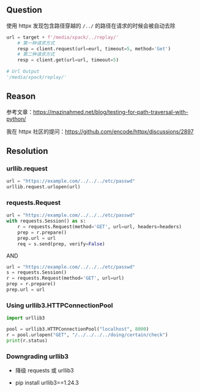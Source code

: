 ## Question

使用 httpx 发现包含路径穿越的 `/../` 的路径在请求的时候会被自动去除

```python
url = target + f'/media/xpack/../replay/'
    # 第一种请求方式
    resp = client.request(url=eurl, timeout=5, method='Get')
    # 第二种请求方式
    resp = client.get(url=url, timeout=5)
        
# Url Output
'/media/xpack/replay/'
```
## Reason

参考文章：https://mazinahmed.net/blog/testing-for-path-traversal-with-python/

我在 httpx 社区的提问：https://github.com/encode/httpx/discussions/2897

## Resolution

### urllib.request

```python
url = "https://example.com/../../../etc/passwd"
urllib.request.urlopen(url)
```

### requests.Request

```python
url = "https://example.com/../../../etc/passwd"
with requests.Session() as s:
    r = requests.Request(method='GET', url=url, headers=headers)
    prep = r.prepare()
    prep.url = url
    req = s.send(prep, verify=False)
```

AND
```python
url = "https://example.com/../../../etc/passwd"
s = requests.Session()
r = requests.Request(method='GET', url=url)
prep = r.prepare()
prep.url = url
```

### Using urllib3.HTTPConnectionPool

```python
import urllib3

pool = urllib3.HTTPConnectionPool("localhost", 8000)
r = pool.urlopen("GET", "/../../../../doing/certain/check")
print(r.status)
```

### Downgrading urllib3

+ 降级 requests 或 urllib3

+ pip install urllib3==1.24.3

